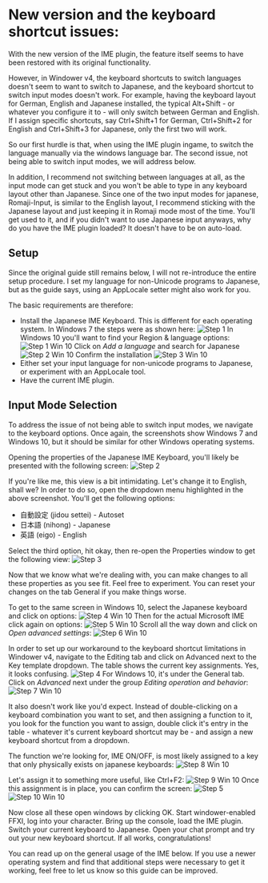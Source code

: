 # New version and the keyboard shortcut issues:

With the new version of the IME plugin, the feature itself seems to have been restored with its original functionality.

However, in Windower v4, the keyboard shortcuts to switch languages doesn't seem to want to switch to Japanese, and the keyboard shortcut to switch input modes doesn't work.
For example, having the keyboard layout for German, English and Japanese installed, the typical Alt+Shift - or whatever you configure it to - will only switch between German and English.
If I assign specific shortcuts, say Ctrl+Shift+1 for German, Ctrl+Shift+2 for English and Ctrl+Shift+3 for Japanese, only the first two will work.

So our first hurdle is that, when using the IME plugin ingame, to switch the language manually via the windows language bar.
The second issue, not being able to switch input modes, we will address below.

In addition, I recommend not switching between languages at all, as the input mode can get stuck and you won't be able to type in any keyboard layout other than Japanese.
Since one of the two input modes for japanese, Romaji-Input, is similar to the English layout, I recommend sticking with the Japanese layout and just keeping it in Romaji mode most of the time. You'll get used to it, and if you didn't want to use Japanese input anyways, why do you have the IME plugin loaded?
It doesn't have to be on auto-load.

## Setup

Since the original guide still remains below, I will not re-introduce the entire setup procedure.
I set my language for non-Unicode programs to Japanese, but as the guide says, using an AppLocale setter might also work for you.

The basic requirements are therefore:

* Install the Japanese IME Keyboard. This is different for each operating system.
In Windows 7 the steps were as shown here:
![Step 1](https://raw.githubusercontent.com/Elvaron/fwime/master/screen1.png)
In Windows 10 you'll want to find your Region & language options:
![Step 1 Win 10](https://raw.githubusercontent.com/Elvaron/fwime/master/1.png)
Click on _Add a language_ and search for Japanese
![Step 2 Win 10](https://raw.githubusercontent.com/Elvaron/fwime/master/2.png)
Confirm the installation
![Step 3 Win 10](https://raw.githubusercontent.com/Elvaron/fwime/master/3.png)
* Either set your input language for non-unicode programs to Japanese, or experiment with an AppLocale tool.
* Have the current IME plugin.

## Input Mode Selection

To address the issue of not being able to switch input modes, we navigate to the keyboard options.
Once again, the screenshots show Windows 7 and Windows 10, but it should be similar for other Windows operating systems.

Opening the properties of the Japanese IME Keyboard, you'll likely be presented with the following screen:
![Step 2](https://raw.githubusercontent.com/Elvaron/fwime/master/screen2.png)


If you're like me, this view is a bit intimidating.
Let's change it to English, shall we? In order to do so, open the dropdown menu highlighted in the above screenshot.
You'll get the following options:
* 自動設定 (jidou settei) - Autoset
* 日本語 (nihong) - Japanese
* 英語 (eigo) - English

Select the third option, hit okay, then re-open the Properties window to get the following view:
![Step 3](https://raw.githubusercontent.com/Elvaron/fwime/master/screen3.png)

Now that we know what we're dealing with, you can make changes to all these properties as you see fit. Feel free to experiment.
You can reset your changes on the tab General if you make things worse.

To get to the same screen in Windows 10, select the Japanese keyboard and click on options:
![Step 4 Win 10](https://raw.githubusercontent.com/Elvaron/fwime/master/4.png)
Then for the actual Microsoft IME click again on options:
![Step 5 Win 10](https://raw.githubusercontent.com/Elvaron/fwime/master/5.png)
Scroll all the way down and click on _Open advanced settings_:
![Step 6 Win 10](https://raw.githubusercontent.com/Elvaron/fwime/master/6.png)

In order to set up our workaround to the keyboard shortcut limitations in Windower v4, navigate to the Editing tab and click on Advanced next to the Key template dropdown.
The table shows the current key assignments. Yes, it looks confusing.
![Step 4](https://raw.githubusercontent.com/Elvaron/fwime/master/screen4.png)
For Windows 10, it's under the General tab. Click on _Advanced_ next under the group _Editing operation and behavior_:
![Step 7 Win 10](https://raw.githubusercontent.com/Elvaron/fwime/master/7.png)

It also doesn't work like you'd expect.
Instead of double-clicking on a keyboard combination you want to set, and then assigning a function to it, you look for the function you want to assign, double click it's entry in the table - whatever it's current keyboard shortcut may be - and assign a new keyboard shortcut from a dropdown.

The function we're looking for, IME ON/OFF, is most likely assigned to a key that only physically exists on japanese keyboards:
![Step 8 Win 10](https://raw.githubusercontent.com/Elvaron/fwime/master/8.png)

Let's assign it to something more useful, like Ctrl+F2:
![Step 9 Win 10](https://raw.githubusercontent.com/Elvaron/fwime/master/9.png)
Once this assignment is in place, you can confirm the screen:
![Step 5](https://raw.githubusercontent.com/Elvaron/fwime/master/screen5.png)
![Step 10 Win 10](https://raw.githubusercontent.com/Elvaron/fwime/master/10.png)

Now close all these open windows by clicking OK.
Start windower-enabled FFXI, log into your character.
Bring up the console, load the IME plugin.
Switch your current keyboard to Japanese.
Open your chat prompt and try out your new keyboard shortcut.
If all works, congratulations!

You can read up on the general usage of the IME below.
If you use a newer operating system and find that additional steps were necessary to get it working, feel free to let us know so this guide can be improved.
